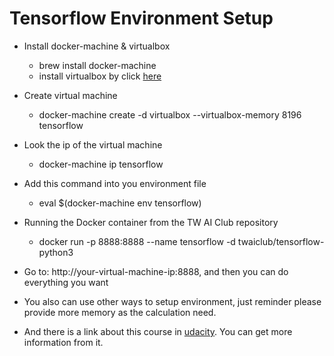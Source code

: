 Tensorflow Environment Setup
============================

* Install docker-machine & virtualbox
	- brew install docker-machine
	- install virtualbox by click [here](http://download.virtualbox.org/virtualbox/5.1.8/VirtualBox-5.1.8-111374-OSX.dmg)

* Create virtual machine
	- docker-machine create -d virtualbox --virtualbox-memory 8196 tensorflow

* Look the ip of the virtual machine
	- docker-machine ip tensorflow

* Add this command into you environment file
	- eval $(docker-machine env tensorflow)

* Running the Docker container from the TW AI Club repository
	- docker run -p 8888:8888 --name tensorflow -d twaiclub/tensorflow-python3

* Go to: http://your-virtual-machine-ip:8888, and then you can do everything you want

* You also can use other ways to setup environment, just reminder please provide more memory as the calculation need.

* And there is a link about this course in [udacity](https://classroom.udacity.com/courses/ud730). You can get more information from it.